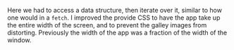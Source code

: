 Here we had to access a data structure, then iterate over it, similar to how one would in a `fetch`. I improved the provide CSS to have the app take up the entire width of the screen, and to prevent the galley images from distorting. Previously the width of the app was a fraction of the width of the window.
